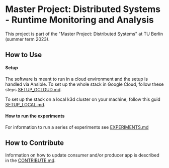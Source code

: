 # Master Project: Distributed Systems - Runtime Monitoring and Analysis

This project is part of the "Master Project: Distributed Systems" at TU Berlin (summer term 2023).

## How to Use

#### Setup
The software is meant to run in a cloud environment and the setup is handled via Ansible.
To set up the whole stack in Google Cloud, follow these steps [SETUP_GCLOUD.md](/docs/SETUP_GCLOUD.md).

To set up the stack on a local k3d cluster on your machine, follow this guid [SETUP_LOCAL.md](/docs/SETUP_LOCAL.md).

#### How to run the experiments
For information to run a series of experiments see [EXPERIMENTS.md](/docs/EXPERIMENTS.md)

## How to Contribute

Information on how to update consumer and/or producer app is described in the [CONTRIBUTE.md](/docs/CONTRIBUTE.md).   
